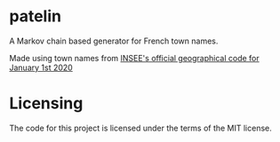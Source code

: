 # patelin

A Markov chain based generator for French town names.

Made using town names from [INSEE's official geographical code for January 1st 2020](https://www.insee.fr/fr/information/4316069)

# Licensing

The code for this project is licensed under the terms of the MIT license.
